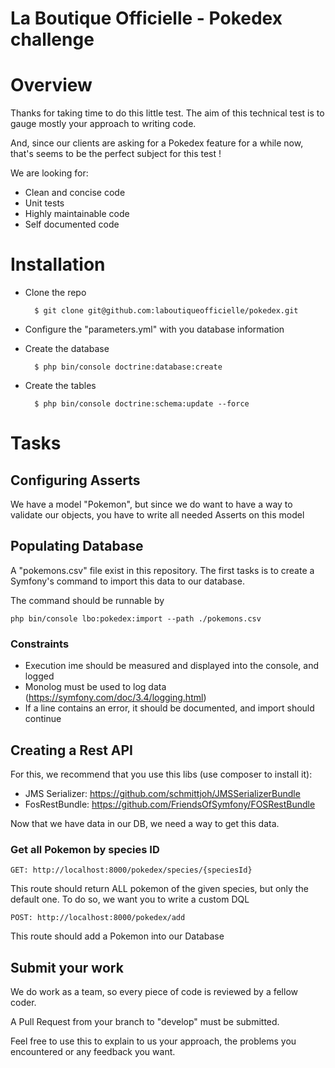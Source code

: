 La Boutique Officielle - Pokedex challenge
========================

# Overview

Thanks for taking time to do this little test. The aim of this technical test is to gauge mostly your approach to writing code.

And, since our clients are asking for a Pokedex feature for a while now, that's seems to be the perfect subject for this test !

We are looking for:
- Clean and concise code
- Unit tests
- Highly maintainable code
- Self documented code

# Installation

- Clone the repo

        $ git clone git@github.com:laboutiqueofficielle/pokedex.git
- Configure the "parameters.yml" with you database information
- Create the database
        
        $ php bin/console doctrine:database:create
- Create the tables

        $ php bin/console doctrine:schema:update --force
        
# Tasks

## Configuring Asserts

We have a model "Pokemon", but since we do want to have a way to validate our objects, you have to write all needed Asserts on this model

## Populating Database

A "pokemons.csv" file exist in this repository. The first tasks is to create a Symfony's command to import this data to our database.

The command should be runnable by 
        
    php bin/console lbo:pokedex:import --path ./pokemons.csv
    
### Constraints
- Execution ime should be measured and displayed into the console, and logged
- Monolog must be used to log data (https://symfony.com/doc/3.4/logging.html)
- If a line contains an error, it should be documented, and import should continue 
    
    
## Creating a Rest API

For this, we recommend that you use this libs (use composer to install it):
- JMS Serializer: https://github.com/schmittjoh/JMSSerializerBundle
- FosRestBundle: https://github.com/FriendsOfSymfony/FOSRestBundle

Now that we have data in our DB, we need a way to get this data.

### Get all Pokemon by species ID

    GET: http://localhost:8000/pokedex/species/{speciesId}
This route should return ALL pokemon of the given species, but only the default one.
To do so, we want you to write a custom DQL

    POST: http://localhost:8000/pokedex/add
This route should add a Pokemon into our Database

## Submit your work

We do work as a team, so every piece of code is reviewed by a fellow coder.

A Pull Request from your branch to "develop" must be submitted.

Feel free to use this to explain to us your approach, the problems you encountered or any feedback you want.
